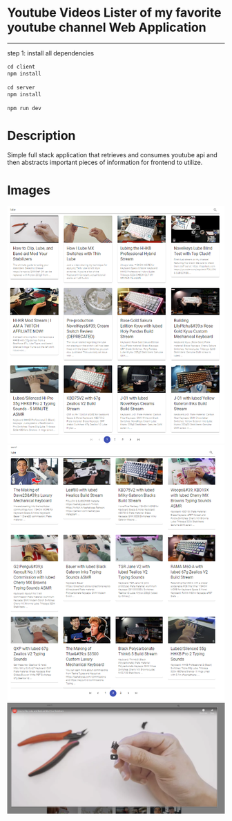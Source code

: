 # Youtube Videos Lister of my favorite youtube channel Web Application

---

step 1: install all dependencies

```
cd client
npm install

cd server
npm install

npm run dev
```

# Description

Simple full stack application that retrieves and consumes youtube api and then abstracts important pieces of information for frontend to utilize.

# Images

![](images/step_1.PNG)
![](images/step_2.PNG)
![](images/Rendering_Modal.PNG)
